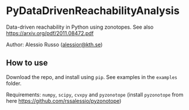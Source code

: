 # PyDataDrivenReachabilityAnalysis

Data-driven reachability in Python using zonotopes. See also https://arxiv.org/pdf/2011.08472.pdf

Author: Alessio Russo (alessior@kth.se)

## How to use

Download the repo, and install using `pip`. See examples in the `examples` folder.

Requirements: `numpy`, `scipy`, `cvxpy` and `pyzonotope` (install `pyzonotope` from here https://github.com/rssalessio/pyzonotope)
